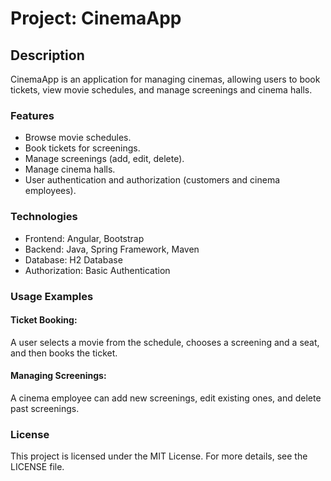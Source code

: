 # Project: CinemaApp

## Description
CinemaApp is an application for managing cinemas, allowing users to book tickets, view movie schedules, and manage screenings and cinema halls.

### Features
- Browse movie schedules.
- Book tickets for screenings.
- Manage screenings (add, edit, delete).
- Manage cinema halls.
- User authentication and authorization (customers and cinema employees).

### Technologies
- Frontend: Angular, Bootstrap
- Backend: Java, Spring Framework, Maven
- Database: H2 Database
- Authorization: Basic Authentication

### Usage Examples
#### Ticket Booking:
A user selects a movie from the schedule, chooses a screening and a seat, and then books the ticket.

#### Managing Screenings:
A cinema employee can add new screenings, edit existing ones, and delete past screenings.

### License
This project is licensed under the MIT License. For more details, see the LICENSE file.
